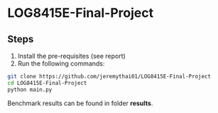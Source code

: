 # LOG8415E-Final-Project

## Steps
1. Install the pre-requisites (see report)
2. Run the following commands:

```bash
git clone https://github.com/jeremythai01/LOG8415E-Final-Project
cd LOG8415E-Final-Project
python main.py
```

Benchmark results can be found in folder **results**.
